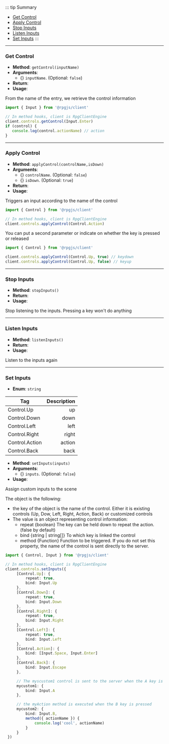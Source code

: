 ::: tip Summary
- [Get Control](#get-control)
- [Apply Control](#apply-control)
- [Stop Inputs](#stop-inputs)
- [Listen Inputs](#listen-inputs)
- [Set Inputs](#set-inputs)
:::
---
### Get Control
- **Method**: `getControl(inputName)`
- **Arguments**:
    - {<Type type='string' />} `inputName`.  (Optional: `false`)
- **Return**: <Type type=' { actionName: string, options: any } | undefined ' />   
- **Usage**:


From the name of the entry, we retrieve the control information

```ts 
import { Input } from '@rpgjs/client'

// In method hooks, client is RpgClientEngine
client.controls.getControl(Input.Enter)
if (control) {
   console.log(control.actionName) // action
}
```

---
### Apply Control
- **Method**: `applyControl(controlName,isDown)`
- **Arguments**:
    - {<Type type='string' />} `controlName`.  (Optional: `false`)
    - {<Type type='boolean' />} `isDown`.  (Optional: `true`)
- **Return**: <Type type='Promise&lt;void&gt;' />   
- **Usage**:


Triggers an input according to the name of the control

```ts 
import { Control } from '@rpgjs/client'

// In method hooks, client is RpgClientEngine
client.controls.applyControl(Control.Action)
```

You can put a second parameter or indicate on whether the key is pressed or released

```ts 
import { Control } from '@rpgjs/client'

client.controls.applyControl(Control.Up, true) // keydown
client.controls.applyControl(Control.Up, false) // keyup
```

---
### Stop Inputs
- **Method**: `stopInputs()`
- **Return**: <Type type='void' />   
- **Usage**:


Stop listening to the inputs. Pressing a key won't do anything


---
### Listen Inputs
- **Method**: `listenInputs()`
- **Return**: <Type type='void' />   
- **Usage**:


Listen to the inputs again


---
### Set Inputs
- **Enum**: `string`

| Tag           | Description |
| ------------- |------------:|
| Control.Up | up |
| Control.Down | down |
| Control.Left | left |
| Control.Right | right |
| Control.Action | action |
| Control.Back | back |
- **Method**: `setInputs(inputs)`
- **Arguments**:
    - {<Type type='object' />} `inputs`.  (Optional: `false`) 
- **Usage**:


Assign custom inputs to the scene

The object is the following:

* the key of the object is the name of the control. Either it is existing controls (Up, Dow, Left, Right, Action, Back) or customized controls
* The value is an object representing control information:
     * repeat {boolean} The key can be held down to repeat the action. (false by default)
     * bind {string | string[]} To which key is linked the control
     * method {Function} Function to be triggered. If you do not set this property, the name of the control is sent directly to the server.

```ts 
import { Control, Input } from '@rpgjs/client'

// In method hooks, client is RpgClientEngine
client.controls.setInputs({
     [Control.Up]: {
         repeat: true,
         bind: Input.Up
     },
     [Control.Down]: {
         repeat: true,
         bind: Input.Down
     },
     [Control.Right]: {
         repeat: true,
         bind: Input.Right
     },
     [Control.Left]: {
         repeat: true,
         bind: Input.Left
     },
     [Control.Action]: {
         bind: [Input.Space, Input.Enter]
     },
     [Control.Back]: {
         bind: Input.Escape
     },

     // The myscustom1 control is sent to the server when the A key is pressed.
     mycustom1: {
         bind: Input.A
     },

     // the myAction method is executed when the B key is pressed
     mycustom2: {
         bind: Input.B,
         method({ actionName }) {
             console.log('cool', actionName)
         }
     }
 })

```
